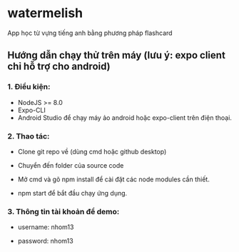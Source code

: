 # watermelish
App học từ vựng tiếng anh bằng phương pháp flashcard

## Hướng dẫn chạy thử trên máy (lưu ý: expo client chỉ hỗ trợ cho android)

### 1. Điều kiện:

- NodeJS >= 8.0
- Expo-CLI
- Android Studio để chạy máy ảo android hoặc expo-client trên điện thoại.

### 2. Thao tác:

- Clone git repo về (dùng cmd hoặc github desktop)

- Chuyển đến folder của source code

- Mở cmd và gõ npm install để cài đặt các node modules cần thiết.

- npm start để bắt đầu chạy ứng dụng.

### 3. Thông tin tài khoản để demo:

- username: nhom13

- password: nhom13

